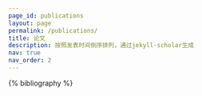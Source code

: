 ```yaml
---
page_id: publications
layout: page
permalink: /publications/
title: 论文
description: 按照发表时间倒序排列，通过jekyll-scholar生成
nav: true
nav_order: 2
---
```


<!-- _pages/publications.md -->
<div class="publications">

{% bibliography %}

</div>
